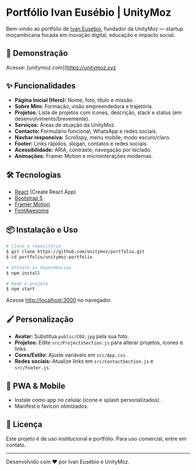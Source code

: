 # Portfólio Ivan Eusébio | UnityMoz

Bem-vindo ao portfólio de [Ivan Eusébio](https://www.linkedin.com/in/ivaneusebio/), fundador da UnityMoz — startup moçambicana focada em inovação digital, educação e impacto social.

## 🚀 Demonstração
Acesse: [unitymoz.com](https://unitymoz.xyz

## ✨ Funcionalidades
- **Página Inicial (Hero):** Nome, foto, título e missão.
- **Sobre Mim:** Formação, visão empreendedora e trajetória.
- **Projetos:** Lista de projetos com ícones, descrição, stack e status (em desenvolvimento/brevemente).
- **Serviços:** Áreas de atuação da UnityMoz.
- **Contacto:** Formulário funcional, WhatsApp e redes sociais.
- **Navbar responsiva:** Scrollspy, menu mobile, modo escuro/claro.
- **Footer:** Links rápidos, slogan, contatos e redes sociais.
- **Acessibilidade:** ARIA, contraste, navegação por teclado.
- **Animações:** Framer Motion e microinterações modernas.

## 🛠️ Tecnologias
- [React](https://reactjs.org/) (Create React App)
- [Bootstrap 5](https://getbootstrap.com/)
- [Framer Motion](https://www.framer.com/motion/)
- [FontAwesome](https://fontawesome.com/)

## 📦 Instalação e Uso
```bash
# Clone o repositório
$ git clone https://github.com/unitymoz/portfolio.git
$ cd portfolio/unitymoz-portfolio

# Instale as dependências
$ npm install

# Rode o projeto
$ npm start
```
Acesse [http://localhost:3000](http://localhost:3000) no navegador.

## 🖌️ Personalização
- **Avatar:** Substitua `public/CEO.jpg` pela sua foto.
- **Projetos:** Edite `src/ProjectsSection.js` para alterar projetos, ícones e links.
- **Cores/Estilo:** Ajuste variáveis em `src/App.css`.
- **Redes sociais:** Atualize links em `src/ContactSection.js` e `src/Footer.js`.

## 📱 PWA & Mobile
- Instale como app no celular (ícone e splash personalizados).
- Manifest e favicon otimizados.

## 📄 Licença
Este projeto é de uso institucional e portfólio. Para uso comercial, entre em contato.

---
Desenvolvido com ❤️ por Ivan Eusébio e UnityMoz. 
